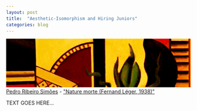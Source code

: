 ```yaml
---
layout: post
title:  "Aesthetic-Isomorphism and Hiring Juniors"
categories: blog
---
```


<p class="attribution">
	<img src="/images/aesthetic-iso-juniors/painting.png" class="image fit" />
	<a href="https://www.flickr.com/photos/pedrosimoes7/">Pedro Ribeiro Simões</a> -
	<a href="https://www.flickr.com/photos/pedrosimoes7/14931766854/in/photolist-oKtd57-eZzuat-DLhn7Z-B4DhbW-8APzg4-qQx6Ms-rwf3e5-9dRR7i-nw7NJx-amUjms-gtpvp8-AFfyqa-6xLj8h-w6JaYw-68bBd8-bVGEpq-gnDV6V-sAYqz3-sc2baa-gttD2c-qxWaqh-gcmnW3-iYF9SK-F9aau9-FbsHFr-EZLsLd-EHTmTm-gtdqFJ-6c8Hct-F9aaaw-EdKCaY-Ee69KB-oWm7oJ-oUdGQB-qpuzCq-nTQKrT-CmnVRb-4XWYVN-9NFyQy-9NCEUB-jx16XM-8AxcuP-mRcr1-wmXgVv-6WjSo4-9NCHYx-ogr7G6-a6yoTE-qCYaAg-pLKgPP">"Nature morte (Fernand Léger, 1938)"</a>
</p>

TEXT GOES HERE...

